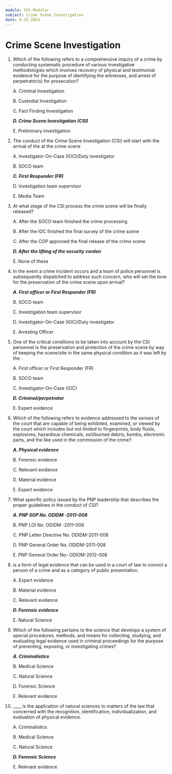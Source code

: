 ```yaml
---
module: 5th Modular
subject: Crime Scene Investigation
date: 8-22-2024
---
```


# Crime Scene Investigation

1. Which of the following refers to a comprehensive inquiry of a crime by conducting systematic procedure of various investigative methodologies which involves recovery of physical and testimonial evidence for the purpose of identifying the witnesses, and arrest of perpetrator(s) for prosecution?

   A. Criminal Investigation

   B. Custodial Investigation

   C. Fact Finding Investigation

   **_D. Crime Scene Investigation (CSI)_**

   E. Preliminary Investigation

2. The conduct of the Crime Scene Investigation (CSI) will start with the arrival of the
   at the crime scene

   A. Investigator-On-Case (IOC)/Duty investigator

   B. SOCO team

   **_C. First Responder (FR)_**

   D. Investigation team supervisor

   E. Media Team

3. At what stage of the CSI process the crime scene will be finally released?

   A. After the SOCO team finished the crime processing

   B. After the IOC finished the final survey of the crime scene

   C. After the COP approved the final release of the crime scene

   **_D. After the lifting of the security cordon_**

   E. None of these

4. In the event a crime incident occurs and a team of police personnel is
   subsequently dispatched to address such concern, who will set the tone for the
   preservation of the crime scene upon arrival?

   **_A. First officer or First Responder (FR)_**

   B. SOCO team

   C. Investigation team supervisor

   D. Investigator-On-Case (IOC)/Duty investigator

   E. Arresting Officer

5. One of the critical conditions to be taken into account by the CSI personnel is the preservation and protection of the crime scene by way of keeping the scene/site in the same physical condition as it was left by the .

   A. First officer or First Responder (FR)

   B. SOCO team

   C. Investigator-On-Case (IOC)

   **_D. Criminal/perpetrator_**

   E. Expert evidence

6. Which of the following refers to evidence addressed to the senses of the court that are capable of being exhibited, examined, or viewed by the court which includes but not limited to fingerprints, body fluids, explosives, hazardous chemicals, soil/burned debris, bombs, electronic parts, and the like used in the commission of the crime?.

   **_A. Physical evidence_**

   B. Forensic evidence

   C. Relevant evidence

   D. Material evidence

   E. Expert evidence

7. What specific policy issued by the PNP leadership that describes the proper guidelines in the conduct of CSI?

   **_A. PNP SOP No. ODIDM -2011-008_**

   B. PNP LOI No. ODIDM -2011-008

   C. PNP Letter Directive No. ODIDM-2011-008

   D. PNP General Order No. ODIDM-2011-008

   E. PNP General Order No- ODIOM-2012-008

8. is a form of legal evidence that can be used in a court of law to convict a person of a crime and as a category of public presentation.

   A. Expert evidence

   B. Material evidence

   C. Relevant evidence

   **_D. Forensic evidence_**

   E. Natural Science

9. Which of the following pertains to the science that develops a system of special procedures, methods, and means for collecting, studying, and evaluating legal evidence used in criminal proceedings for the purpose of preventing, exposing, or investigating crimes?

   **_A. Criminalistics_**

   B. Medical Science

   C. Natural Science

   D. Forensic Science

   E. Relevant evidence

10. \_\_\_\_ is the application of natural sciences to matters of the law that concerned with the recognition, identification, individualization, and evaluation of physical evidence.

    A. Criminalistics

    B. Medical Science

    C. Natural Science

    **_D. Forensic Science_**

    E. Relevant evidence
